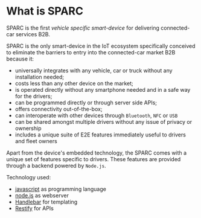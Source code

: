 # What is SPARC

SPARC is the first *vehicle specific smart-device* for delivering connected-car services B2B.

SPARC is the only smart-device in the IoT ecosystem specifically conceived to eliminate the barriers to entry into the connected-car market B2B because it:

* universally integrates with any vehicle, car or truck without any installation needed;
* costs less than any other device on the market;
* is operated directly without any smartphone needed and in a safe way for the drivers;
* can be programmed directly or through server side APIs;
* offers connectivity out-of-the-box;
* can interoperate with other devices through `Bluetooth`, `NFC` or `USB`
* can be shared amongst multiple drivers without any issue of privacy or ownership
* includes a unique suite of E2E features immediately useful to drivers and fleet owners

Apart from the device's embedded technology, the SPARC comes with a unique set of features specific to drivers. These features are provided through a backend powered by `Node.js`. 

Technology used:
* [javascript](js.md) as programming language
* [node.js](nodejs.md) as webserver
* [Handlebar](handlebars.md) for templating
* [Restify](restify.md) for APIs

